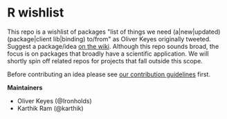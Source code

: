 # R wishlist

This repo is a wishlist of packages "list of things we need (a|new|updated) (package|client lib|binding) to/from" as Oliver Keyes originally tweeted. Suggest a package/idea [on the wiki](https://github.com/ropensci/wishlist/wiki). Although this repo sounds broad, the focus is on packages that broadly have a scientific application. We will shortly spin off related repos for projects that fall outside this scope.

Before contributing an idea please see [our contribution guidelines](contributing.md) first.

__Maintainers__  
* Oliver Keyes (@Ironholds)  
* Karthik Ram (@karthik)  

